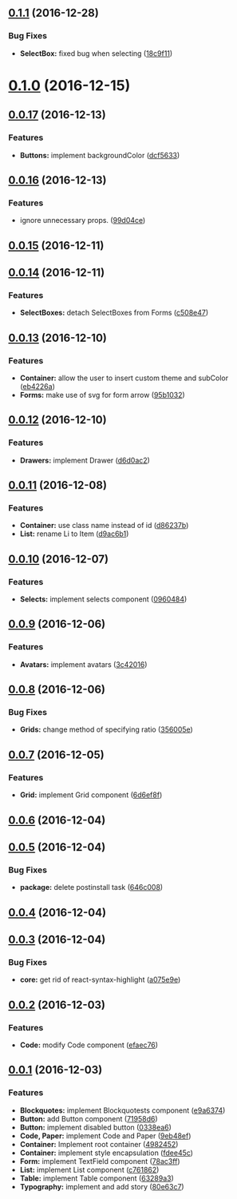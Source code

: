 <a name="0.1.1"></a>
## [0.1.1](https://github.com/abouthiroppy/scuba/compare/v0.1.0...v0.1.1) (2016-12-28)


### Bug Fixes

* **SelectBox:** fixed bug when selecting ([18c9f11](https://github.com/abouthiroppy/scuba/commit/18c9f11))



<a name="0.1.0"></a>
# [0.1.0](https://github.com/abouthiroppy/scuba/compare/v0.0.17...v0.1.0) (2016-12-15)



<a name="0.0.17"></a>
## [0.0.17](https://github.com/abouthiroppy/scuba/compare/v0.0.16...v0.0.17) (2016-12-13)


### Features

* **Buttons:** implement backgroundColor ([dcf5633](https://github.com/abouthiroppy/scuba/commit/dcf5633))



<a name="0.0.16"></a>
## [0.0.16](https://github.com/abouthiroppy/scuba/compare/v0.0.15...v0.0.16) (2016-12-13)


### Features

* ignore unnecessary props. ([99d04ce](https://github.com/abouthiroppy/scuba/commit/99d04ce))



<a name="0.0.15"></a>
## [0.0.15](https://github.com/abouthiroppy/scuba/compare/v0.0.14...v0.0.15) (2016-12-11)



<a name="0.0.14"></a>
## [0.0.14](https://github.com/abouthiroppy/scuba/compare/v0.0.13...v0.0.14) (2016-12-11)


### Features

* **SelectBoxes:** detach SelectBoxes from Forms ([c508e47](https://github.com/abouthiroppy/scuba/commit/c508e47))



<a name="0.0.13"></a>
## [0.0.13](https://github.com/abouthiroppy/scuba/compare/v0.0.12...v0.0.13) (2016-12-10)


### Features

* **Container:** allow the user to insert custom theme and subColor ([eb4226a](https://github.com/abouthiroppy/scuba/commit/eb4226a))
* **Forms:** make use of svg for form arrow ([95b1032](https://github.com/abouthiroppy/scuba/commit/95b1032))



<a name="0.0.12"></a>
## [0.0.12](https://github.com/abouthiroppy/scuba/compare/v0.0.11...v0.0.12) (2016-12-10)


### Features

* **Drawers:** implement Drawer ([d6d0ac2](https://github.com/abouthiroppy/scuba/commit/d6d0ac2))



<a name="0.0.11"></a>
## [0.0.11](https://github.com/abouthiroppy/scuba/compare/v0.0.10...v0.0.11) (2016-12-08)


### Features

* **Container:** use class name instead of id ([d86237b](https://github.com/abouthiroppy/scuba/commit/d86237b))
* **List:** rename Li to Item ([d9ac6b1](https://github.com/abouthiroppy/scuba/commit/d9ac6b1))



<a name="0.0.10"></a>
## [0.0.10](https://github.com/abouthiroppy/scuba/compare/v0.0.9...v0.0.10) (2016-12-07)


### Features

* **Selects:** implement selects component ([0960484](https://github.com/abouthiroppy/scuba/commit/0960484))



<a name="0.0.9"></a>
## [0.0.9](https://github.com/abouthiroppy/scuba/compare/v0.0.8...v0.0.9) (2016-12-06)


### Features

* **Avatars:** implement avatars ([3c42016](https://github.com/abouthiroppy/scuba/commit/3c42016))



<a name="0.0.8"></a>
## [0.0.8](https://github.com/abouthiroppy/scuba/compare/v0.0.7...v0.0.8) (2016-12-06)


### Bug Fixes

* **Grids:** change method of specifying ratio ([356005e](https://github.com/abouthiroppy/scuba/commit/356005e))



<a name="0.0.7"></a>
## [0.0.7](https://github.com/abouthiroppy/scuba/compare/v0.0.6...v0.0.7) (2016-12-05)


### Features

* **Grid:** implement Grid component ([6d6ef8f](https://github.com/abouthiroppy/scuba/commit/6d6ef8f))



<a name="0.0.6"></a>
## [0.0.6](https://github.com/abouthiroppy/scuba/compare/v0.0.5...v0.0.6) (2016-12-04)



<a name="0.0.5"></a>
## [0.0.5](https://github.com/abouthiroppy/scuba/compare/v0.0.4...v0.0.5) (2016-12-04)


### Bug Fixes

* **package:** delete postinstall task ([646c008](https://github.com/abouthiroppy/scuba/commit/646c008))



<a name="0.0.4"></a>
## [0.0.4](https://github.com/abouthiroppy/scuba/compare/v0.0.3...v0.0.4) (2016-12-04)



<a name="0.0.3"></a>
## [0.0.3](https://github.com/abouthiroppy/scuba/compare/v0.0.2...v0.0.3) (2016-12-04)


### Bug Fixes

* **core:** get rid of react-syntax-highlight ([a075e9e](https://github.com/abouthiroppy/scuba/commit/a075e9e))



<a name="0.0.2"></a>
## [0.0.2](https://github.com/abouthiroppy/scuba/compare/v0.0.1...v0.0.2) (2016-12-03)


### Features

* **Code:** modify Code component ([efaec76](https://github.com/abouthiroppy/scuba/commit/efaec76))



<a name="0.0.1"></a>
## [0.0.1](https://github.com/abouthiroppy/scuba/compare/80e63c7...v0.0.1) (2016-12-03)


### Features

* **Blockquotes:** implement Blockquotests component ([e9a6374](https://github.com/abouthiroppy/scuba/commit/e9a6374))
* **Button:** add Button component ([71958d6](https://github.com/abouthiroppy/scuba/commit/71958d6))
* **Button:** implement disabled button ([0338ea6](https://github.com/abouthiroppy/scuba/commit/0338ea6))
* **Code, Paper:** implement Code and Paper ([9eb48ef](https://github.com/abouthiroppy/scuba/commit/9eb48ef))
* **Container:** Implement root container ([4982452](https://github.com/abouthiroppy/scuba/commit/4982452))
* **Container:** implement style encapsulation ([fdee45c](https://github.com/abouthiroppy/scuba/commit/fdee45c))
* **Form:** implement TextField component ([78ac3ff](https://github.com/abouthiroppy/scuba/commit/78ac3ff))
* **List:** implement List component ([c761862](https://github.com/abouthiroppy/scuba/commit/c761862))
* **Table:** implement Table component ([63289a3](https://github.com/abouthiroppy/scuba/commit/63289a3))
* **Typography:** implement and add story ([80e63c7](https://github.com/abouthiroppy/scuba/commit/80e63c7))



